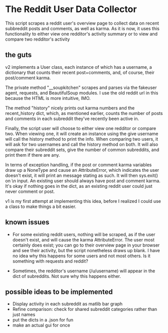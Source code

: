 # The Reddit User Data Collector #

This script scrapes a reddit user's overview page to collect data on recent subbreddit posts and comments, as well as karma. As it is now, it uses this functionality to either view one redditor's activity summary or to view and compare two redditor's activity

## the guts ##
v2 implements a User class, each instance of which has a username, a dictionary that counts their recent post+comments, and, of course, their post/comment karma.

The private method "\__soupkitchen" scrapes and parses via the fakeuser agent, requests, and BeautifulSoup modules. I use the old reddit url in this because the HTML is more intuitive, IMO.

The method "history" nicely prints out karma numbers and the recent_history dict, which, as mentioned earlier, counts the number of posts and comments in each subreddit they've recently been active in.

Finally, the script user will choose to either view one redditor or compare two. When viewing one, it will create an instance using the give username will call the history method to print the info. When comparing two users, it will ask for two usernames and call the history method on both. It will also compare their subreddit sets, give the number of common subreddits, and print them if there are any.

In terms of exception handling, if the post or comment karma variables draw up a NoneType and cause an AttributeError, which indicates the user doesn't exist, it will print an message stating as such. It will then sys.exit() on \n input. An existing user should always have post and comment karma. It's okay if nothing goes in the dict, as an existing reddit user could just never comment or post.

v1 is my first attempt at implementing this idea, before I realized I could use a class to make things a bit easier.

## known issues ##
* For some existing reddit users, nothing will be scraped, as if the user doesn't exist, and will cause the karma AttributeError. The user most certainly does exist; you can go to their overview page in your browser and see their activity, but the script nonetheless draws up blank. I have no idea why this happens for some users and not most others. Is it something with requests and reddit?

* Sometimes, the redditor's username (/u/username) will appear in the dict of subreddits. Not sure why this happens either.

## possible ideas to be implemented ##
* Display activity in each subreddit as matlib bar graph
* Refine comparison: check for shared subreddit categories rather than just names
* put the dicts in a .json for fun
* make an actual gui for once

